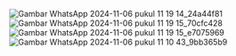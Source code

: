![Gambar WhatsApp 2024-11-06 pukul 11 19 14_24a44f81](https://github.com/user-attachments/assets/73876d0a-e611-486a-ae85-c6c751236b06)
![Gambar WhatsApp 2024-11-06 pukul 11 19 15_70cfc428](https://github.com/user-attachments/assets/fb5e136e-9af6-4f5b-9822-034c6f69bd9d)
![Gambar WhatsApp 2024-11-06 pukul 11 19 15_e7075969](https://github.com/user-attachments/assets/a9abe13f-005f-4110-a2a6-cdaff128559c)
![Gambar WhatsApp 2024-11-06 pukul 11 10 43_9bb365b9](https://github.com/user-attachments/assets/bd2e2909-9a91-4c09-aa10-3671d4c889ef)
